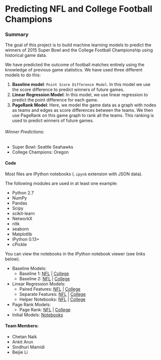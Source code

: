# Predicting NFL and College Football Champions

### Summary
The goal of this project is to build machine learning models to predict the winners of 2015 Super Bowl and the College Football Championship using historical game data.

We have predicted the outcome of football matches entirely using the knowledge of previous game statistics. We have used three different models to do this:

1. **Baseline model**:  `Point Score Difference Model`. In this model we use the score difference to predict winners of future games.
2. **Linear Regression Model**: In this model, we use linear regression to predict the point difference for each game.
3. **PageRank Model**: Here, we model the game data as a graph with nodes as teams and edges as score differences between the teams. We then use PageRank on this game graph to rank all the teams. This ranking is used to predict winners of future games.

###### Winner Predictions:
- Super Bowl: Seattle Seahawks
- College Champions: Oregon

#### Code
Most files are IPython notebooks (`.ipynb` extension with JSON data).

The following modules are used in at least one example:

  * Python 2.7
  * NumPy
  * Pandas
  * Scipy
  * scikit-learn
  * NetworkX
  * nltk
  * seaborn
  * Matplotlib
  * IPython 0.13+
  * cPickle

You can view the notebooks in the IPython notebook viewer (see links below).

* Baseline Models:
  * Baseline 1: [NFL](http://nbviewer.ipython.org/github/chetannaik/predict-nfl-champions/blob/master/nfl/nfl_baseline_1.ipynb) | [College](http://nbviewer.ipython.org/github/chetannaik/predict-nfl-champions/blob/master/college_football/clg_baseline_1.ipynb)
  * Baseline 2: [NFL](http://nbviewer.ipython.org/github/chetannaik/predict-nfl-champions/blob/master/nfl/nfl_baseline_2.ipynb) | [College](http://nbviewer.ipython.org/github/chetannaik/predict-nfl-champions/blob/master/college_football/clg_baseline_2.ipynb)
* Linear Regression Models:
  * Paired Features: [NFL](http://nbviewer.ipython.org/github/chetannaik/predict-nfl-champions/blob/master/nfl/nfl_linear_regression_paired_version.ipynb) | [College](http://nbviewer.ipython.org/github/chetannaik/predict-nfl-champions/blob/master/college_football/clg_linear_regression_paired_version.ipynb)
  * Separate Features: [NFL](http://nbviewer.ipython.org/github/chetannaik/predict-nfl-champions/blob/master/nfl/nfl_linear_regression_separate_version.ipynb) | [College](http://nbviewer.ipython.org/github/chetannaik/predict-nfl-champions/blob/master/college_football/clg_linear_regression_separate_version.ipynb)
  * Helper Notebooks: [NFL](http://nbviewer.ipython.org/github/chetannaik/predict-nfl-champions/tree/master/nfl) | [College](http://nbviewer.ipython.org/github/chetannaik/predict-nfl-champions/tree/master/college_football)
* Page Rank Models:
  * Page Rank: [NFL](http://nbviewer.ipython.org/github/chetannaik/predict-nfl-champions/blob/master/nfl/nfl_pagerank.ipynb) | [College](http://nbviewer.ipython.org/github/chetannaik/predict-nfl-champions/blob/master/college_football/clg_pagerank.ipynb)
* Initial Models: [Notebooks](http://nbviewer.ipython.org/github/chetannaik/predict-nfl-champions/tree/master/old_notebook_files/)

#### Team Members:
- Chetan Naik
- Ankit Arun
- Sindhuri Mamidi
- Beijie Li
